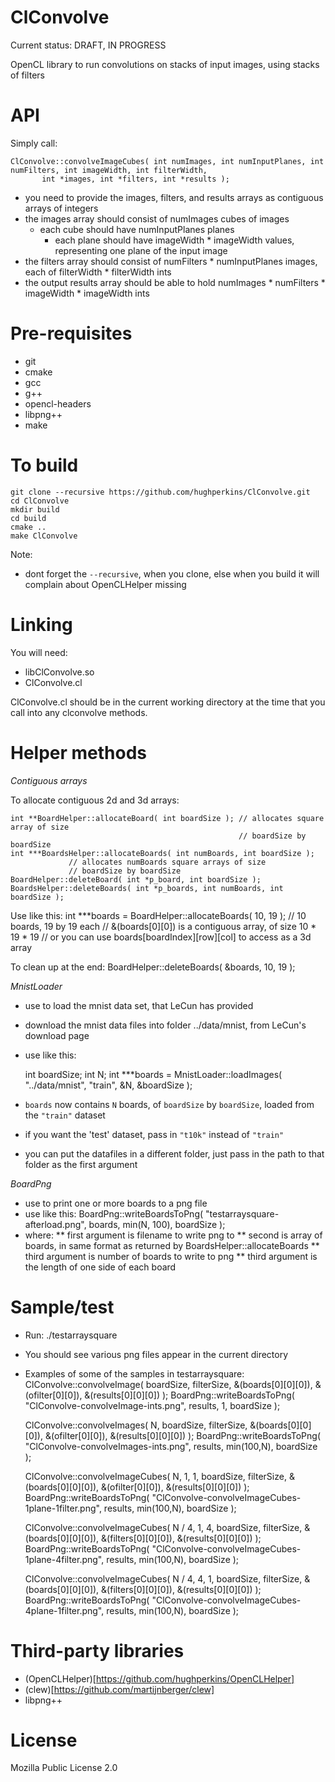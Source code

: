 ClConvolve
==========

Current status: DRAFT, IN PROGRESS

OpenCL library to run convolutions on stacks of input images, using stacks of filters

API
===

Simply call:

    ClConvolve::convolveImageCubes( int numImages, int numInputPlanes, int numFilters, int imageWidth, int filterWidth,
           int *images, int *filters, int *results );

- you need to provide the images, filters, and results arrays as contiguous arrays of integers
- the images array should consist of numImages cubes of images
  - each cube should have numInputPlanes planes
    - each plane should have imageWidth * imageWidth values, representing one plane of the input image
- the filters array should consist of numFilters * numInputPlanes images, each of filterWidth * filterWidth ints
- the output results array should be able to hold numImages * numFilters * imageWidth * imageWidth ints

Pre-requisites
==============

- git
- cmake
- gcc
- g++
- opencl-headers
- libpng++
- make 

To build
========

    git clone --recursive https://github.com/hughperkins/ClConvolve.git
    cd ClConvolve
    mkdir build
    cd build
    cmake ..
    make ClConvolve

Note:
* dont forget the `--recursive`, when you clone, else when you build it will complain about OpenCLHelper missing

Linking
=======

You will need:
- libClConvolve.so
- ClConvolve.cl

ClConvolve.cl should be in the current working directory at the time that you call into any clconvolve methods.

Helper methods
==============

*Contiguous arrays*

To allocate contiguous 2d and 3d arrays:

    int **BoardHelper::allocateBoard( int boardSize ); // allocates square array of size 
                                                       // boardSize by boardSize
    int ***BoardsHelper::allocateBoards( int numBoards, int boardSize ); 
                 // allocates numBoards square arrays of size 
                 // boardSize by boardSize
    BoardHelper::deleteBoard( int *p_board, int boardSize );
    BoardsHelper::deleteBoards( int *p_boards, int numBoards, int boardSize );

Use like this:
    int ***boards = BoardHelper::allocateBoards( 10, 19 ); // 10 boards, 19 by 19 each
    // &(boards[0][0]) is a contiguous array, of size 10 * 19 * 19
    // or you can use boards[boardIndex][row][col] to access as a 3d array

To clean up at the end:
    BoardHelper::deleteBoards( &boards, 10, 19 );

*MnistLoader*

- use to load the mnist data set, that LeCun has provided
- download the mnist data files into folder ../data/mnist, from LeCun's download page
- use like this:

    int boardSize;
    int N;
    int ***boards = MnistLoader::loadImages( "../data/mnist", "train", &N, &boardSize );

- `boards` now contains `N` boards, of `boardSize` by `boardSize`, loaded from the `"train"` dataset
- if you want the 'test' dataset, pass in `"t10k"` instead of `"train"`
- you can put the datafiles in a different folder, just pass in the path to that folder as the first argument

*BoardPng*

* use to print one or more boards to a png file
* use like this:
    BoardPng::writeBoardsToPng( "testarraysquare-afterload.png", boards, min(N, 100), boardSize );
* where:
** first argument is filename to write png to
** second is array of boards, in same format as returned by BoardsHelper::allocateBoards
** third argument is number of boards to write to png
** third argument is the length of one side of each board

Sample/test
===========

* Run:
    ./testarraysquare
* You should see various png files appear in the current directory
* Examples of some of the samples in testarraysquare:
    ClConvolve::convolveImage( boardSize, filterSize, &(boards[0][0][0]), &(ofilter[0][0]), &(results[0][0][0]) );
    BoardPng::writeBoardsToPng( "ClConvolve-convolveImage-ints.png", results, 1, boardSize );

    ClConvolve::convolveImages( N, boardSize, filterSize, &(boards[0][0][0]), &(ofilter[0][0]), &(results[0][0][0]) );
    BoardPng::writeBoardsToPng( "ClConvolve-convolveImages-ints.png", results, min(100,N), boardSize );

    ClConvolve::convolveImageCubes( N, 1, 1, boardSize, filterSize, &(boards[0][0][0]), &(ofilter[0][0]), &(results[0][0][0]) );
    BoardPng::writeBoardsToPng( "ClConvolve-convolveImageCubes-1plane-1filter.png", results, min(100,N), boardSize );

    ClConvolve::convolveImageCubes( N / 4, 1, 4, boardSize, filterSize, &(boards[0][0][0]), &(filters[0][0][0]), &(results[0][0][0]) );
    BoardPng::writeBoardsToPng( "ClConvolve-convolveImageCubes-1plane-4filter.png", results, min(100,N), boardSize );

    ClConvolve::convolveImageCubes( N / 4, 4, 1, boardSize, filterSize, &(boards[0][0][0]), &(filters[0][0][0]), &(results[0][0][0]) );
    BoardPng::writeBoardsToPng( "ClConvolve-convolveImageCubes-4plane-1filter.png", results, min(100,N), boardSize );


Third-party libraries
=====================

* (OpenCLHelper)[https://github.com/hughperkins/OpenCLHelper]
* (clew)[https://github.com/martijnberger/clew]
* libpng++

License
=======

Mozilla Public License 2.0



